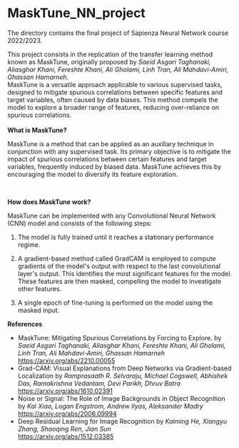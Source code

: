 # MaskTune_NN_project
The directory contains the final project of Sapienza Neural Network course 2022/2023.

This project consists in the replication of the transfer learning method known as MaskTune, originally proposed by *Saeid Asgari Taghanaki, Aliasghar Khani, Fereshte Khani, Ali Gholami, Linh Tran, Ali Mahdavi-Amiri, Ghassan Hamarneh*.<br>
MaskTune is a versatile approach applicable to various supervised tasks, designed to mitigate spurious correlations between specific features and target variables, often caused by data biases. This method compels the model to explore a broader range of features, reducing over-reliance on spurious correlations.
<br><br>
**What is MaskTune?** <br>

MaskTune is a method that can be applied as an auxiliary technique in conjunction with any supervised task. Its primary objective is to mitigate the impact of spurious correlations between certain features and target variables, frequently induced by biased data. MaskTune achieves this by encouraging the model to diversify its feature exploration.

<br>

**How does MaskTune work?**
<br>

MaskTune can be implemented with any Convolutional Neural Network (CNN) model and consists of the following steps:


1. The model is fully trained until it reaches a stationary performance regime.

2. A gradient-based method called GradCAM is employed to compute gradients of the model's output with respect to the last convolutional layer's output. This identifies the most significant features for the model. These features are then masked, compelling the model to investigate other features.

3. A single epoch of fine-tuning is performed on the model using the masked input.


**References**
- MaskTune: Mitigating Spurious Correlations by Forcing to Explore. by *Saeid Asgari Taghanaki, Aliasghar Khani, Fereshte Khani, Ali Gholami, Linh Tran, Ali Mahdavi-Amiri, Ghassan Hamarneh*<br>
https://arxiv.org/abs/2210.00055 
- Grad-CAM: Visual Explanations from Deep Networks via Gradient-based Localization
by *Ramprasaath R. Selvaraju, Michael Cogswell, Abhishek Das, Ramakrishna Vedantam, Devi Parikh, Dhruv Batra*<br>
https://arxiv.org/abs/1610.02391
- Noise or Signal: The Role of Image Backgrounds in Object Recognition
by *Kai Xiao, Logan Engstrom, Andrew Ilyas, Aleksander Madry* <br>
https://arxiv.org/abs/2006.09994
- Deep Residual Learning for Image Recognition
by *Kaiming He, Xiangyu Zhang, Shaoqing Ren, Jian Sun*<br>
https://arxiv.org/abs/1512.03385


